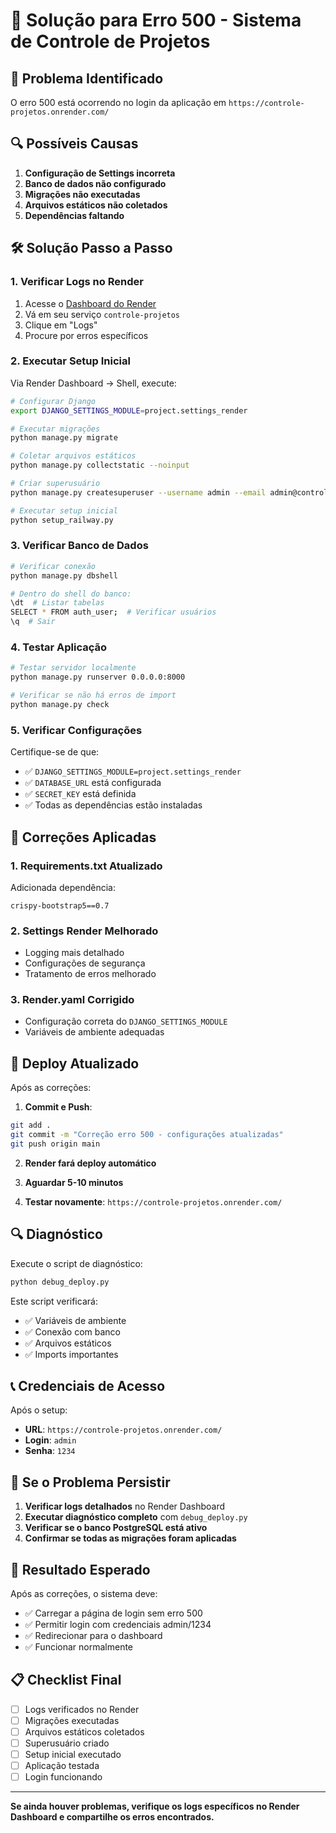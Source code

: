 # 🔧 Solução para Erro 500 - Sistema de Controle de Projetos

## 🚨 Problema Identificado

O erro 500 está ocorrendo no login da aplicação em `https://controle-projetos.onrender.com/`

## 🔍 Possíveis Causas

1. **Configuração de Settings incorreta**
2. **Banco de dados não configurado**
3. **Migrações não executadas**
4. **Arquivos estáticos não coletados**
5. **Dependências faltando**

## 🛠️ Solução Passo a Passo

### 1. Verificar Logs no Render

1. Acesse o [Dashboard do Render](https://dashboard.render.com)
2. Vá em seu serviço `controle-projetos`
3. Clique em "Logs"
4. Procure por erros específicos

### 2. Executar Setup Inicial

Via Render Dashboard → Shell, execute:

```bash
# Configurar Django
export DJANGO_SETTINGS_MODULE=project.settings_render

# Executar migrações
python manage.py migrate

# Coletar arquivos estáticos
python manage.py collectstatic --noinput

# Criar superusuário
python manage.py createsuperuser --username admin --email admin@controleprojetos.com

# Executar setup inicial
python setup_railway.py
```

### 3. Verificar Banco de Dados

```bash
# Verificar conexão
python manage.py dbshell

# Dentro do shell do banco:
\dt  # Listar tabelas
SELECT * FROM auth_user;  # Verificar usuários
\q  # Sair
```

### 4. Testar Aplicação

```bash
# Testar servidor localmente
python manage.py runserver 0.0.0.0:8000

# Verificar se não há erros de import
python manage.py check
```

### 5. Verificar Configurações

Certifique-se de que:

- ✅ `DJANGO_SETTINGS_MODULE=project.settings_render`
- ✅ `DATABASE_URL` está configurada
- ✅ `SECRET_KEY` está definida
- ✅ Todas as dependências estão instaladas

## 🔧 Correções Aplicadas

### 1. Requirements.txt Atualizado

Adicionada dependência:
```
crispy-bootstrap5==0.7
```

### 2. Settings Render Melhorado

- Logging mais detalhado
- Configurações de segurança
- Tratamento de erros melhorado

### 3. Render.yaml Corrigido

- Configuração correta do `DJANGO_SETTINGS_MODULE`
- Variáveis de ambiente adequadas

## 🚀 Deploy Atualizado

Após as correções:

1. **Commit e Push**:
```bash
git add .
git commit -m "Correção erro 500 - configurações atualizadas"
git push origin main
```

2. **Render fará deploy automático**

3. **Aguardar 5-10 minutos**

4. **Testar novamente**: `https://controle-projetos.onrender.com/`

## 🔍 Diagnóstico

Execute o script de diagnóstico:

```bash
python debug_deploy.py
```

Este script verificará:
- ✅ Variáveis de ambiente
- ✅ Conexão com banco
- ✅ Arquivos estáticos
- ✅ Imports importantes

## 📞 Credenciais de Acesso

Após o setup:
- **URL**: `https://controle-projetos.onrender.com/`
- **Login**: `admin`
- **Senha**: `1234`

## 🚨 Se o Problema Persistir

1. **Verificar logs detalhados** no Render Dashboard
2. **Executar diagnóstico completo** com `debug_deploy.py`
3. **Verificar se o banco PostgreSQL está ativo**
4. **Confirmar se todas as migrações foram aplicadas**

## 🎯 Resultado Esperado

Após as correções, o sistema deve:
- ✅ Carregar a página de login sem erro 500
- ✅ Permitir login com credenciais admin/1234
- ✅ Redirecionar para o dashboard
- ✅ Funcionar normalmente

## 📋 Checklist Final

- [ ] Logs verificados no Render
- [ ] Migrações executadas
- [ ] Arquivos estáticos coletados
- [ ] Superusuário criado
- [ ] Setup inicial executado
- [ ] Aplicação testada
- [ ] Login funcionando

---

**Se ainda houver problemas, verifique os logs específicos no Render Dashboard e compartilhe os erros encontrados.** 